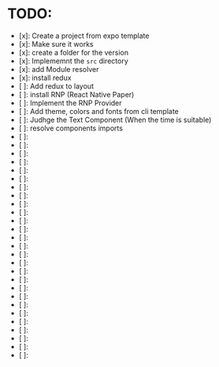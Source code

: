 # TODO:

- [x]: Create a project from expo template
- [x]: Make sure it works
- [x]: create a folder for the version
- [x]: Implememnt the `src` directory
- [x]: add Module resolver
- [x]: install redux
- [ ]: Add redux to layout
- [ ]: install RNP (React Native Paper)
- [ ]: Implement the RNP Provider
- [ ]: Add theme, colors and fonts from cli template
- [ ]: Judhge the Text Component (When the time is suitable)
- [ ]: resolve components imports
- [ ]:
- [ ]:
- [ ]:
- [ ]:
- [ ]:
- [ ]:
- [ ]:
- [ ]:
- [ ]:
- [ ]:
- [ ]:
- [ ]:
- [ ]:
- [ ]:
- [ ]:
- [ ]:
- [ ]:
- [ ]:
- [ ]:
- [ ]:
- [ ]:
- [ ]:
- [ ]:
- [ ]:
- [ ]:
- [ ]:
- [ ]:
